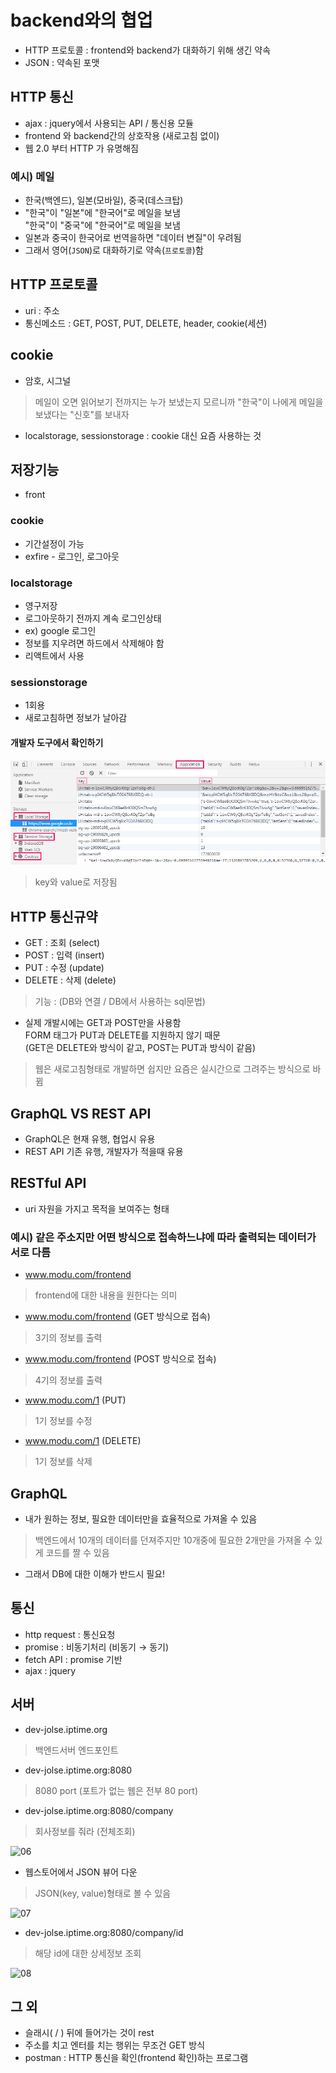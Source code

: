 # backend와의 협업
- HTTP 프로토콜 : frontend와 backend가 대화하기 위해 생긴 약속
- JSON : 약속된 포맷

## HTTP 통신
- ajax : jquery에서 사용되는 API / 통신용 모듈
- frontend 와 backend간의 상호작용 (새로고침 없이)
- 웹 2.0 부터 HTTP 가 유명해짐

### 예시) 메일
- 한국(백엔드), 일본(모바일), 중국(데스크탑)
- "한국"이 "일본"에 "한국어"로 메일을 보냄<br />"한국"이 "중국"에 "한국어"로 메일을 보냄
- 일본과 중국이 한국어로 번역을하면 "데이터 변질"이 우려됨
- 그래서 영어(`JSON`)로 대화하기로 약속(`프로토콜`)함

## HTTP 프로토콜
- uri : 주소
- 통신메소드 : GET, POST, PUT, DELETE, header, cookie(세션)

## cookie
- 암호, 시그널
> 메일이 오면 읽어보기 전까지는 누가 보냈는지 모르니까 "한국"이 나에게 메일을 보냈다는 "신호"를 보내자
- localstorage, sessionstorage : cookie 대신 요즘 사용하는 것

## 저장기능 
- front

### cookie
- 기간설정이 가능
- exfire - 로그인, 로그아웃

### localstorage
- 영구저장
- 로그아웃하기 전까지 계속 로그인상태
- ex) google 로그인
- 정보를 지우려면 하드에서 삭제해야 함
- 리액트에서 사용

### sessionstorage
- 1회용
- 새로고침하면 정보가 날아감

#### 개발자 도구에서 확인하기

![05](img/05.png)
> key와 value로 저장됨

## HTTP 통신규약
- GET : 조회 (select)
- POST : 입력 (insert)
- PUT : 수정 (update)
- DELETE : 삭제 (delete)
> 기능 : (DB와 연결 / DB에서 사용하는 sql문법)
- 실제 개발시에는 GET과 POST만을 사용함<br />FORM 태그가 PUT과 DELETE를 지원하지 않기 때문<br />(GET은 DELETE와 방식이 같고, POST는 PUT과 방식이 같음)
> 웹은 새로고침형태로 개발하면 쉽지만 요즘은 실시간으로 그려주는 방식으로 바뀜

## GraphQL VS REST API
- GraphQL은 현재 유행, 협업시 유용
- REST API 기존 유행, 개발자가 적을때 유용

## RESTful API
- uri 자원을 가지고 목적을 보여주는 형태

### 예시) 같은 주소지만 어떤 방식으로 접속하느냐에 따라 출력되는 데이터가 서로 다름
- www.modu.com/frontend
> frontend에 대한 내용을 원한다는 의미
- www.modu.com/frontend (GET 방식으로 접속)
> 3기의 정보를 출력
- www.modu.com/frontend (POST 방식으로 접속)
> 4기의 정보를 출력
- www.modu.com/1 (PUT)
> 1기 정보를 수정
- www.modu.com/1 (DELETE)
> 1기 정보를 삭제

## GraphQL
- 내가 원하는 정보, 필요한 데이터만을 효율적으로 가져올 수 있음
> 백엔드에서 10개의 데이터를 던져주지만 10개중에 필요한 2개만을 가져올 수 있게 코드를 짤 수 있음
- 그래서 DB에 대한 이해가 반드시 필요!

## 통신
- http request : 통신요청
- promise : 비동기처리 (비동기 → 동기)
- fetch API : promise 기반
- ajax : jquery

## 서버
- dev-jolse.iptime.org
> 백엔드서버 엔드포인트
- dev-jolse.iptime.org:8080
> 8080 port (포트가 없는 웹은 전부 80 port)
- dev-jolse.iptime.org:8080/company
> 회사정보를 줘라 (전체조회)

![06](06.png)<br />
- 웹스토어에서 JSON 뷰어 다운
> JSON(key, value)형태로 볼 수 있음

![07](07.png)<br />
- dev-jolse.iptime.org:8080/company/id
> 해당 id에 대한 상세정보 조회

![08](08.png)<br />

## 그 외
- 슬래시( / ) 뒤에 들어가는 것이 rest
- 주소를 치고 엔터를 치는 행위는 무조건 GET 방식
- postman : HTTP 통신을 확인(frontend 확인)하는 프로그램
